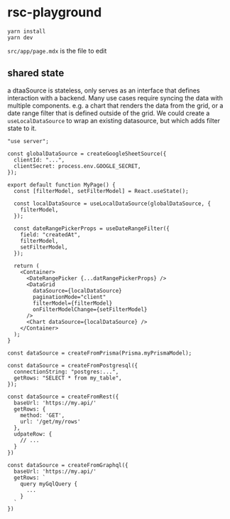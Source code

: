 # rsc-playground

```
yarn install
yarn dev
```

`src/app/page.mdx` is the file to edit

## shared state

a dtaaSource is stateless, only serves as an interface that defines interaction with a backend. Many use cases require syncing the data with multiple components. e.g. a chart that renders the data from the grid, or a date range filter that is defined outside of the grid. We could create a `useLocalDataSource` to wrap an existing datasource, but which adds filter state to it.

```tsx
"use server";

const globalDataSource = createGoogleSheetSource({
  clientId: "...",
  clientSecret: process.env.GOOGLE_SECRET,
});

export default function MyPage() {
  const [filterModel, setFilterModel] = React.useState();

  const localDataSource = useLocalDataSource(globalDataSource, {
    filterModel,
  });

  const dateRangePickerProps = useDateRangeFilter({
    field: "createdAt",
    filterModel,
    setFilterModel,
  });

  return (
    <Container>
      <DateRangePicker {...datRangePickerProps} />
      <DataGrid
        dataSource={localDataSource}
        paginationMode="client"
        filterModel={filterModel}
        onFilterModelChange={setFilterModel}
      />
      <Chart dataSource={localDataSource} />
    </Container>
  );
}
```

```tsx
const dataSource = createFromPrisma(Prisma.myPrismaModel);

const dataSource = createFromPostgresql({
  connectionString: "postgres:...",
  getRows: "SELECT * from my_table",
});

const dataSource = createFromRest({
  baseUrl: 'https://my.api/'
  getRows: {
    method: 'GET',
    url: '/get/my/rows'
  },
  udpateRow: {
    // ...
  }
})

const dataSource = createFromGraphql({
  baseUrl: 'https://my.api/'
  getRows: `
    query myGqlQuery {
      ...
    }
  `
})
```
